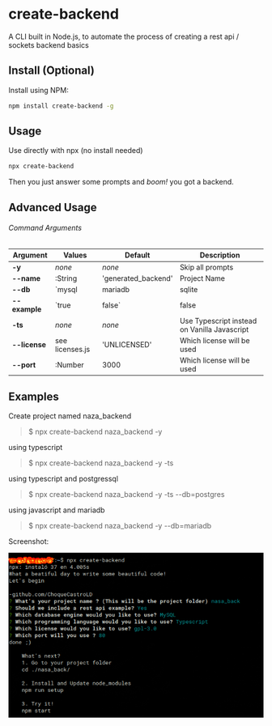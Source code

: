 # create-backend
A CLI built in Node.js, to automate the process of creating a rest api / sockets backend basics

## Install (Optional)

Install using NPM:
```sh
npm install create-backend -g
```

## Usage

Use directly with npx (no install needed)
```sh
npx create-backend
```
Then you just answer some prompts and *boom!* you got a backend.

## Advanced Usage

###### Command Arguments
Argument | Values | Default | Description
--- | --- | --- | ---
**-y** | *none* | *none* | Skip all prompts
**--name** | :String | 'generated_backend' | Project Name
**--db** | `mysql | mariadb | sqlite | mssql | postgres` | Database engine to be used
**--example** | `true | false` | false | Adds an example endpoint
**-ts** | *none* | *none* | Use Typescript instead on Vanilla Javascript
**--license** | see licenses.js | 'UNLICENSED' | Which license will be used
**--port** | :Number | 3000 | Which license will be used

## Examples

Create project named naza_backend
> $ npx create-backend naza_backend -y

using typescript
> $ npx create-backend naza_backend -y -ts

using typescript and postgressql
> $ npx create-backend naza_backend -y -ts --db=postgres

using javascript and mariadb
> $ npx create-backend naza_backend -y --db=mariadb


Screenshot:

![Alt text](/ss.png?raw=true "screen")
